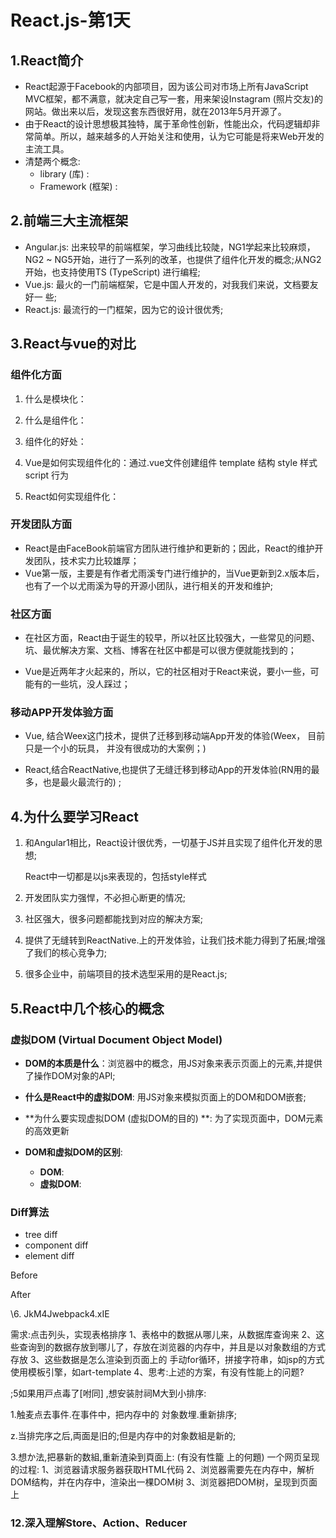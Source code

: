 
# React.js-第1天

## 1.React简介

+ React起源于Facebook的内部项目，因为该公司对市场上所有JavaScript MVC框架，都不满意，就决定自己写一套，用来架设Instagram (照片交友)的网站。做出来以后，发现这套东西很好用，就在2013年5月开源了。
+ 由于React的设计思想极其独特，属于革命性创新，性能出众，代码逻辑却非常简单。所以，越来越多的人开始关注和使用，认为它可能是将来Web开发的主流工具。
+ 清楚两个概念:
  + library (库) :
  + Framework (框架) :

## 2.前端三大主流框架

+ Angular.js: 出来较早的前端框架，学习曲线比较陡，NG1学起来比较麻烦，NG2 ~ NG5开始，进行了一系列的改革，也提供了组件化开发的概念;从NG2开始，也支持使用TS (TypeScript) 进行编程;
+ Vue.js: 最火的一门前端框架，它是中国人开发的，对我我们来说，文档要友好一 些;
+ React.js: 最流行的一门框架，因为它的设计很优秀;



## 3.React与vue的对比

### 组件化方面

1. 什么是模块化：

2. 什么是组件化：

3. 组件化的好处：

4. Vue是如何实现组件化的：通过.vue文件创建组件
   template 结构
   style 样式
   script 行为
5. React如何实现组件化：

### 开发团队方面

+ React是由FaceBook前端官方团队进行维护和更新的；因此，React的维护开发团队，技术实力比较雄厚；
+ Vue第一版，主要是有作者尤雨溪专门进行维护的，当Vue更新到2.x版本后，也有了一个以尤雨溪为导的开源小团队，进行相关的开发和维护;


### 社区方面

+ 在社区方面，React由于诞生的较早，所以社区比较强大，一些常见的问题、坑、最优解决方案、文档、博客在社区中都是可以很方便就能找到的；

+ Vue是近两年才火起来的，所以，它的社区相对于React来说，要小一些，可能有的一些坑，没人踩过；

### 移动APP开发体验方面

+ Vue, 结合Weex这门技术，提供了迁移到移动端App开发的体验(Weex， 目前只是一个小的玩具， 并没有很成功的大案例；)

+ React,结合ReactNative,也提供了无缝迁移到移动App的开发体验(RN用的最多，也是最火最流行的) ;

## 4.为什么要学习React

1. 和Angular1相比，React设计很优秀，一切基于JS并且实现了组件化开发的思想;

   React中一切都是以js来表现的，包括style样式

2. 开发团队实力强悍，不必担心断更的情况;

3. 社区强大，很多问题都能找到对应的解决方案;

4. 提供了无缝转到ReactNative.上的开发体验，让我们技术能力得到了拓展;增强了我们的核心竞争力;
5. 很多企业中，前端项目的技术选型采用的是React.js;

## 5.React中几个核心的概念


### 虚拟DOM (Virtual Document Object Model)

+ **DOM的本质是什么**：浏览器中的概念，用JS对象来表示页面上的元素,并提供了操作DOM对象的APl;
+ **什么是React中的虚拟DOM**: 用JS对象来模拟页面上的DOM和DOM嵌套;

+ **为什么要实现虚拟DOM (虚拟DOM的目的) **: 为了实现页面中，DOM元素的高效更新

+ **DOM和虚拟DOM的区别**:
  + **DOM**:
  + **虚拟DOM**:

### Diff算法

+ tree diff
+ component diff
+ element diff

Before

After

\6. JkM4Jwebpack4.xIE

需求:点击列头，实现表格排序
1、表格中的数据从哪儿来，从数据库查询来
2、这些查询到的数据存放到哪儿了，存放在浏览器的内存中，并且是以对象数组的方式存放
3、这些数据是怎么渲染到页面上的
 手动for循环，拼接字符串，如jsp的方式
 使用模板引擎，如art-template
4、思考:上述的方案，有没有性能上的问题?

;5如果用戸点毒了[咐同] ,想安装肘祠M大到小排序:

1.触麦点去事件.在事件中，把内存中的 対象数埋.重新排序;

z.当排完序之后,両面是旧的;但是内存中的対象数組是新的;

3.想か法,把暴新的数組,重新渣染到頁面上: (有没有性籠 上的何題)
一个网页呈现的过程:
1、浏览器请求服务器获取HTML代码
2、浏览器需要先在内存中，解析DOM结构，并在内存中，渲染出一棵DOM树
3、浏览器把DOM树，呈现到页面上 



### 12.深入理解Store、Action、Reducer

